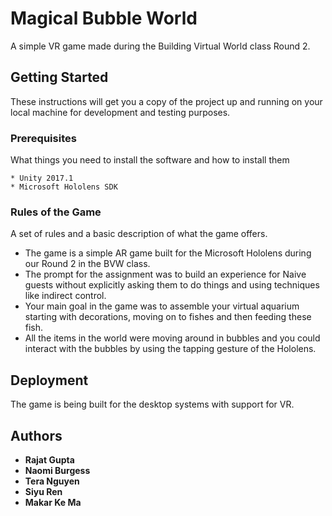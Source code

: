 # Magical Bubble World

A simple VR game made during the Building Virtual World class Round 2.

## Getting Started

These instructions will get you a copy of the project up and running on your local machine for development and testing purposes. 

### Prerequisites

What things you need to install the software and how to install them

```
* Unity 2017.1
* Microsoft Hololens SDK
```

### Rules of the Game

A set of rules and a basic description of what the game offers.

* The game is a simple AR game built for the Microsoft Hololens during our Round 2 in the BVW class.
* The prompt for the assignment was to build an experience for Naive guests without explicitly asking them to do things and using techniques like indirect control.
* Your main goal in the game was to assemble your virtual aquarium starting with decorations, moving on to fishes and then feeding these fish.
* All the items in the world were moving around in bubbles and you could interact with the bubbles by using the tapping gesture of the Hololens.

## Deployment

The game is being built for the desktop systems with support for VR.

## Authors

* **Rajat Gupta** 
* **Naomi Burgess** 
* **Tera Nguyen** 
* **Siyu Ren** 
* **Makar Ke Ma** 